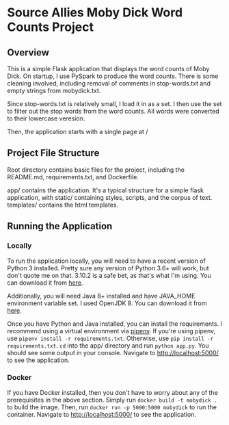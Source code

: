 # Source Allies Moby Dick Word Counts Project
## Overview
This is a simple Flask application that displays the word counts of Moby Dick.
On startup, I use PySpark to produce the word counts. There is some cleaning involved, including removal of comments in stop-words.txt and empty strings from mobydick.txt.

Since stop-words.txt is relatively small, I load it in as a set. I then use the set to filter out the stop words from the word counts.
All words were converted to their lowercase veresion.

Then, the application starts with a single page at /

## Project File Structure
Root directory contains basic files for the project, including the README.md, requirements.txt, and Dockerfile.

app/ contains the application.
It's a typical structure for a simple flask application, with static/ containing styles, scripts, and the corpus of text.
templates/ contains the html templates.

## Running the Application
### Locally
To run the application locally, you will need to have a recent version of Python 3 installed.
Pretty sure any version of Python 3.6+ will work, but don't quote me on that.
3.10.2 is a safe bet, as that's what I'm using. You can download it from [here](https://www.python.org/downloads/).

Additionally, you will need Java 8+ installed and have JAVA_HOME environment variable set.
I used OpenJDK 8. You can download it from [here](https://adoptopenjdk.net/).


Once you have Python and Java installed, you can install the requirements.
I recommend using a virtual environment via [pipenv](https://pypi.org/project/pipenv/).
If you're using pipenv, use `pipenv install -r requirements.txt`. Otherwise, use `pip install -r requirements.txt`.
`cd` into the app/ directory and run `python app.py`.
You should see some output in your console. Navigate to [http://localhost:5000/](http://localhost:5000) to see the application.

### Docker
If you have Docker installed, then you don't have to worry about any of the prerequisites in the above section.
Simply run `docker build -t mobydick .` to build the image.
Then, run `docker run -p 5000:5000 mobydick` to run the container.
Navigate to [http://localhost:5000/](http://localhost:5000) to see the application.
